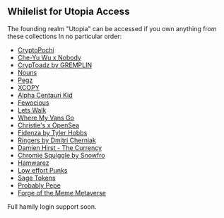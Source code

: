 
## Whilelist for Utopia Access

The founding realm "Utopia" can be accessed if you own anything from these collections
In no particular order:

- [CryptoPochi](https://opensea.io/collection/cryptopochi)
- [Che-Yu Wu x Nobody](https://opensea.io/collection/cheyuwuxnobody)
- [CrypToadz by GREMPLIN](https://opensea.io/collection/cryptoadz-by-gremplin) 
- [Nouns](https://opensea.io/collection/nouns)
- [Pegz](https://opensea.io/collection/pegz)
- [XCOPY](https://opensea.io/collection/xcopy)
- [Alpha Centauri Kid](https://opensea.io/collection/alpha-centauri-kid)
- [Fewocious](https://opensea.io/collection/fewocious)
- [Lets Walk](https://opensea.io/collection/letswalk)
- [Where My Vans Go](https://opensea.io/collection/where-my-vans-go)
- [Christie's x OpenSea](https://opensea.io/collection/christiesxopensea)
- [Fidenza by Tyler Hobbs](https://opensea.io/collection/fidenza-by-tyler-hobbs)
- [Ringers by Dmitri Cherniak](https://opensea.io/collection/ringers-by-dmitri-cherniak)
- [Damien Hirst - The Currency](https://opensea.io/collection/thecurrency)
- [Chromie Squiggle by Snowfro](https://opensea.io/collection/chromie-squiggle-by-snowfro)
- [Hamwarez](https://opensea.io/collection/hamwarez)
- [Low effort Punks](https://opensea.io/collection/low-effort-punks)
- [Sage Tokens](https://opensea.io/collection/metaverse-player-titles) 
- [Probably Pepe](https://opensea.io/collection/probably-pepe) 
- [Forge of the Meme Metaverse](https://opensea.io/collection/forge-of-the-meme-metaverse)


Full hamily login support soon.
